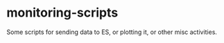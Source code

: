 # monitoring-scripts

Some scripts for sending data to ES, or plotting it, or other misc activities.
